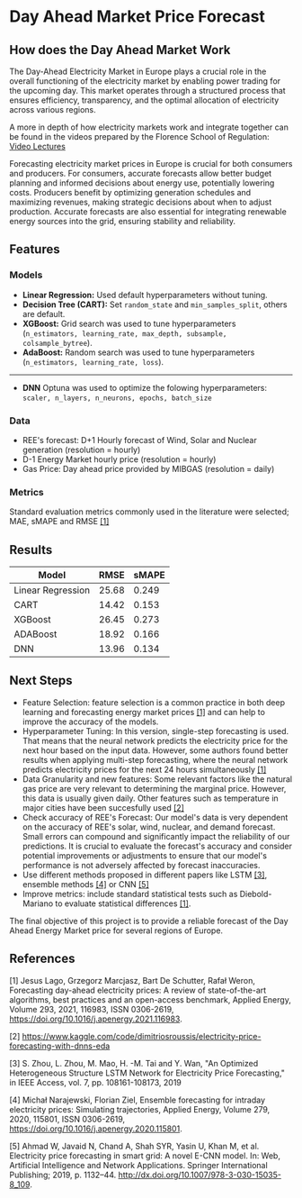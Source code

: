 # Day Ahead Market Price Forecast

## How does the Day Ahead Market Work

The Day-Ahead Electricity Market in Europe plays a crucial role in the overall functioning of the electricity market by enabling power trading for the upcoming day. This market operates through a structured process that ensures efficiency, transparency, and the optimal allocation of electricity across various regions.

A more in depth of how electricity markets work and integrate together can be found in the videos prepared by the Florence School of Regulation: [Video Lectures](https://www.youtube.com/watch?v=U6d0X-TabQk)

Forecasting electricity market prices in Europe is crucial for both consumers and producers. For consumers, accurate forecasts allow better budget planning and informed decisions about energy use, potentially lowering costs. Producers benefit by optimizing generation schedules and maximizing revenues, making strategic decisions about when to adjust production. Accurate forecasts are also essential for integrating renewable energy sources into the grid, ensuring stability and reliability.

## Features

###  Models

* **Linear Regression:** Used default hyperparameters without tuning.
* **Decision Tree (CART):** Set ```random_state``` and ```min_samples_split```, others are default.
* **XGBoost:** Grid search was used to tune hyperparameters (```n_estimators, learning_rate, max_depth, subsample, colsample_bytree```).
* **AdaBoost:** Random search was used to tune hyperparameters (```n_estimators, learning_rate, loss```).

---
* **DNN** Optuna was used to optimize the folowing hyperparameters: ```scaler, n_layers, n_neurons, epochs, batch_size```

### Data

* REE's forecast: D+1 Hourly forecast of Wind, Solar and Nuclear generation (resolution = hourly)
* D-1 Energy Market hourly price (resolution = hourly)
* Gas Price: Day ahead price provided by MIBGAS (resolution = daily)

### Metrics
Standard evaluation metrics commonly used in the literature were selected; MAE, sMAPE and RMSE [[1]](#1)



## Results
| Model | RMSE | sMAPE | 
| --- | --- | --- | 
| Linear Regression | 25.68 | 0.249 | 
| CART | 14.42 | 0.153 |
| XGBoost | 26.45 | 0.273 |
| ADABoost | 18.92 | 0.166 |
| DNN | 13.96 | 0.134 |
  
## Next Steps
* Feature Selection: feature selection is a common practice in both deep learning and forecasting energy market prices [[1]](#1) and can help to improve the accuracy of the models.
* Hyperparameter Tuning: In this version, single-step forecasting is used. That means that the neural network predicts the electricity price for the next hour based on the input data. However, some authors found better results when applying multi-step forecasting, where the neural network predicts electricity prices for the next 24 hours simultaneously [[1]](#1)
* Data Granularity and new features: Some relevant factors like the natural gas price are very relevant to determining the marginal price. However, this data is usually given daily. Other features such as temperature in major cities have been succesfully used [[2]](#2)
* Check accuracy of REE's Forecast:  Our model's data is very dependent on the accuracy of REE's solar, wind, nuclear, and demand forecast. Small errors can compound and significantly impact the reliability of our predictions. It is crucial to evaluate the forecast's accuracy and consider potential improvements or adjustments to ensure that our model's performance is not adversely affected by forecast inaccuracies.
* Use different methods proposed in different papers like LSTM [[3]](#3), ensemble methods [[4]](#4) or CNN [[5]](#5)
* Improve metrics: include standard statistical tests such as Diebold-Mariano to evaluate statistical differences [[1]](#1).

The final objective of this project is to provide a reliable forecast of the Day Ahead Energy Market price for several regions of Europe.

## References
<a id="1">[1]</a> 
Jesus Lago, Grzegorz Marcjasz, Bart De Schutter, Rafał Weron,
Forecasting day-ahead electricity prices: A review of state-of-the-art algorithms, best practices and an open-access benchmark,
Applied Energy,
Volume 293,
2021,
116983,
ISSN 0306-2619,
https://doi.org/10.1016/j.apenergy.2021.116983.

<a id="2">[2]</a>
https://www.kaggle.com/code/dimitriosroussis/electricity-price-forecasting-with-dnns-eda

<a id="3">[3]</a> 
S. Zhou, L. Zhou, M. Mao, H. -M. Tai and Y. Wan, "An Optimized Heterogeneous Structure LSTM Network for Electricity Price Forecasting," in IEEE Access, vol. 7, pp. 108161-108173, 2019



<a id="4">[4]</a>
Michał Narajewski, Florian Ziel,
Ensemble forecasting for intraday electricity prices: Simulating trajectories,
Applied Energy,
Volume 279,
2020,
115801,
ISSN 0306-2619,
https://doi.org/10.1016/j.apenergy.2020.115801.

<a id="5">[5]</a> 
Ahmad W, Javaid N, Chand A, Shah SYR, Yasin U, Khan M, et al. Electricity
price forecasting in smart grid: A novel E-CNN model. In: Web, Artificial
Intelligence and Network Applications. Springer International Publishing; 2019,
p. 1132–44. http://dx.doi.org/10.1007/978-3-030-15035-8_109.

